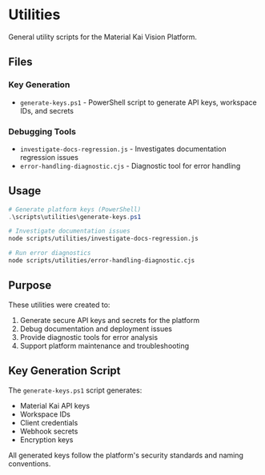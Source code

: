 # Utilities

General utility scripts for the Material Kai Vision Platform.

## Files

### Key Generation
- `generate-keys.ps1` - PowerShell script to generate API keys, workspace IDs, and secrets

### Debugging Tools
- `investigate-docs-regression.js` - Investigates documentation regression issues
- `error-handling-diagnostic.cjs` - Diagnostic tool for error handling

## Usage

```powershell
# Generate platform keys (PowerShell)
.\scripts\utilities\generate-keys.ps1
```

```bash
# Investigate documentation issues
node scripts/utilities/investigate-docs-regression.js

# Run error diagnostics
node scripts/utilities/error-handling-diagnostic.cjs
```

## Purpose

These utilities were created to:
1. Generate secure API keys and secrets for the platform
2. Debug documentation and deployment issues
3. Provide diagnostic tools for error analysis
4. Support platform maintenance and troubleshooting

## Key Generation Script

The `generate-keys.ps1` script generates:
- Material Kai API keys
- Workspace IDs
- Client credentials
- Webhook secrets
- Encryption keys

All generated keys follow the platform's security standards and naming conventions.

